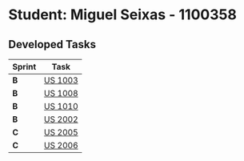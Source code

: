 # Student: Miguel Seixas - 1100358

## Developed Tasks


| Sprint | Task                                                               |
|--------|--------------------------------------------------------------------|
| **B**  | [US 1003](../us_g002/readme.md)                                    |
| **B**  | [US 1008](../SPRINTB/US1008-Request_Enrollment_Course/readme.md) |
| **B**  | [US 1010](../SPRINT%20B/US_1002-%20Create%20a%20Course/readme.md)  |
| **B**  | [US 2002](../SPRINT%20B/US_1002-%20Create%20a%20Course/readme.md)  |
| **C**  | [US 2005](../SPRINT%20B/US_1002-%20Create%20a%20Course/readme.md)  |
| **C**  | [US 2006](../SPRINT%20B/US_1002-%20Create%20a%20Course/readme.md)  |